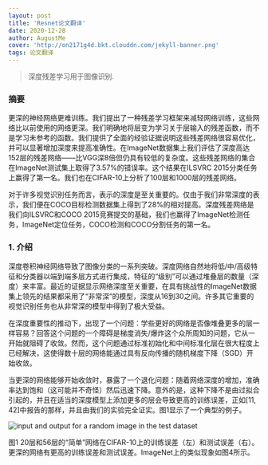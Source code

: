 ```yaml
---
layout: post
title: 'Resnet论文翻译'
date: 2020-12-28
author: AugustMe
cover: 'http://on2171g4d.bkt.clouddn.com/jekyll-banner.png'
tags: 论文翻译
---
```


> 深度残差学习用于图像识别.

### 摘要

更深的神经网络更难训练。我们提出了一种残差学习框架来减轻网络训练，这些网络比以前使用的网络更深。我们明确地将层变为学习关于层输入的残差函数，而不是学习未参考的函数。我们提供了全面的经验证据说明这些残差网络很容易优化，并可以显著增加深度来提高准确性。在ImageNet数据集上我们评估了深度高达152层的残差网络——比VGG深8倍但仍具有较低的复杂度。这些残差网络的集合在ImageNet测试集上取得了3.57%的错误率。这个结果在ILSVRC 2015分类任务上赢得了第一名。我们也在CIFAR-10上分析了100层和1000层的残差网络。

对于许多视觉识别任务而言，表示的深度是至关重要的。仅由于我们非常深度的表示，我们便在COCO目标检测数据集上得到了28%的相对提高。深度残差网络是我们向ILSVRC和COCO 2015竞赛提交的基础，我们也赢得了ImageNet检测任务，ImageNet定位任务，COCO检测和COCO分割任务的第一名。

### 1. 介绍

深度卷积神经网络导致了图像分类的一系列突破。深度网络自然地将低/中/高级特征和分类器以端到端多层方式进行集成，特征的“级别”可以通过堆叠层的数量（深度）来丰富。最近的证据显示网络深度至关重要，在具有挑战性的ImageNet数据集上领先的结果都采用了“非常深”的模型，深度从16到30之间。许多其它重要的视觉识别任务也从非常深的模型中得到了极大受益。

在深度重要性的推动下，出现了一个问题：学些更好的网络是否像堆叠更多的层一样容易？回答这个问题的一个障碍是梯度消失/爆炸这个众所周知的问题，它从一开始就阻碍了收敛。然而，这个问题通过标准初始化和中间标准化层在很大程度上已经解决，这使得数十层的网络能通过具有反向传播的随机梯度下降（SGD）开始收敛。

当更深的网络能够开始收敛时，暴露了一个退化问题：随着网络深度的增加，准确率达到饱和（这可能并不奇怪）然后迅速下降。意外的是，这种下降不是由过拟合引起的，并且在适当的深度模型上添加更多的层会导致更高的训练误差，正如[11, 42]中报告的那样，并且由我们的实验完全证实。图1显示了一个典型的例子。

![input and output for a random image in the test dataset](https://noahsnail.com/images/resnet/Figure_1.jpeg)

图1 20层和56层的“简单”网络在CIFAR-10上的训练误差（左）和测试误差（右）。更深的网络有更高的训练误差和测试误差。ImageNet上的类似现象如图4所示。
